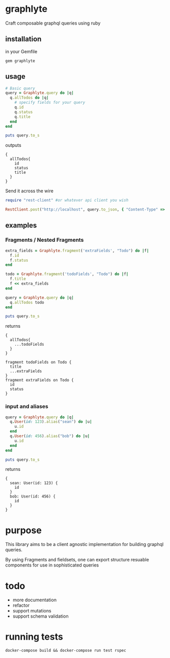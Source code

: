 # graphlyte

Craft composable graphql queries using ruby

## installation

in your Gemfile

`gem graphlyte`

## usage

```ruby
# Basic query
query = Graphlyte.query do |q|
  q.allTodos do |q|
    # specify fields for your query
    q.id
    q.status
    q.title
  end
end

puts query.to_s
```
outputs 
```
{
  allTodos{
    id
    status
    title  
  }
}
```

Send it across the wire

```ruby
require "rest-client" #or whatever api client you wish

RestClient.post("http://localhost", query.to_json, { "Content-Type" => "application/json"})
```

## examples

### Fragments / Nested Fragments

```ruby
extra_fields = Graphlyte.fragment('extraFields', "Todo") do |f|
  f.id
  f.status
end

todo = Graphlyte.fragment('todoFields', "Todo") do |f|
  f.title
  f << extra_fields
end

query = Graphlyte.query do |q|
  q.allTodos todo
end

puts query.to_s
```
returns
```
{
  allTodos{
    ...todoFields      
  }
}

fragment todoFields on Todo {
  title
  ...extraFields  
}
fragment extraFields on Todo {
  id
  status
}
```

### input and aliases

```ruby
query = Graphlyte.query do |q|
  q.User(id: 123).alias("sean") do |u|
    u.id
  end
  q.User(id: 456).alias("bob") do |u|
    u.id
  end
end

puts query.to_s
```
returns 
```
{
  sean: User(id: 123) {
    id  
  }
  bob: User(id: 456) {
    id  
  }
}
```
# purpose
This library aims to be a client agnostic implementation for building graphql queries.

By using Fragments and fieldsets, one can export structure resuable components for use in sophisticated queries

# todo
* more documentation
* refactor
* support mutations
* support schema validation

# running tests
`docker-compose build && docker-compose run test rspec`
